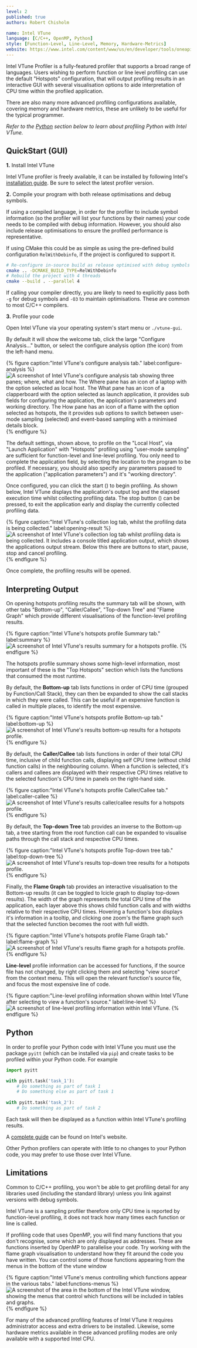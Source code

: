 ```yaml
---
level: 2
published: true
authors: Robert Chisholm

name: Intel VTune
language: [C/C++, OpenMP, Python]
style: [Function-Level, Line-Level, Memory, Hardware-Metrics]
website: https://www.intel.com/content/www/us/en/developer/tools/oneapi/vtune-profiler.html
---
```


Intel VTune Profiler is a fully-featured profiler that supports a broad range of languages. Users wishing to perform function or line level profiling can use the default "Hotspots" configuration, that will output profiling results in an interactive GUI with several visualisation options to aide interpretation of CPU time within the profiled application.

There are also many more advanced profiling configurations available, covering memory and hardware metrics, these are unlikely to be useful for the typical programmer.

<!--more-->

*Refer to the [Python](#python) section below to learn about profiling Python with Intel VTune.*

## QuickStart (GUI)

**1.** Install Intel VTune

Intel VTune profiler is freely available, it can be installed by following Intel's [installation guide](https://www.intel.com/content/www/us/en/docs/vtune-profiler/installation-guide/2025-0/overview.html). Be sure to select the latest profiler version.

**2.** Compile your program with both release optimisations and debug symbols.

If using a compiled language, in order for the profiler to include symbol information (so the profiler will list your functions by their names) your code needs to be compiled with debug information. However, you should also include release optimisations to ensure the profiled performance is representative.

If using CMake this could be as simple as using the pre-defined build configuration `RelWithDebinfo`, if the project is configured to support it.

```sh
# Re-configure in-source build as release optimised with debug symbols configuration
cmake .. -DCMAKE_BUILD_TYPE=RelWithDebinfo
# Rebuild the project with 4 threads
cmake --build . --parallel 4
```

If calling your compiler directly, you are likely to need to explicitly pass both `-g` for debug symbols and `-O3` to maintain optimisations. These are common to most C/C++ compilers.

**3.** Profile your code

Open Intel VTune via your operating system's start menu or `./vtune-gui`.

By default it will show the welcome tab, click the large "Configure Analysis..." button, or select the configure analysis option (the <i class="bi-play" title="play"></i> icon) from the left-hand menu.

{% figure caption:"Intel VTune's configure analysis tab." label:configure-analysis %}
![A screenshot of Intel VTune's configure analysis tab showing three panes; where, what and how. The Where pane has an icon of a laptop with the option selected as local host. The What pane has an icon of a clapperboard with the option selected as launch application, it provides sub fields for configuring the application, the application's parameters and working directory. The How pane has an icon of a flame with the option selected as hotspots, the it provides sub options to switch between user-mode sampling (selected) and event-based sampling with a minimised details block.](/assets/intel_vtune/configure_analysis.png) 
{% endfigure %}

The default settings, shown above, to profile on the "Local Host", via "Launch Application" with "Hotspots" profiling using "user-mode sampling" are sufficient for function-level and line-level profiling. You only need to complete the application field, by selecting the location to the program to be profiled. If necessary, you should also specify any parameters passed to the application ("application parameters") and it's "working directory".

Once configured, you can click the start (<i class="bi-play" title="play"></i>) to begin profiling. As shown below, Intel VTune displays the application's output log and the elapsed execution time whilst collecting profiling data. The stop button (<i class="bi-stop" title="stop"></i>) can be pressed, to exit the application early and display the currently collected profiling data.

{% figure caption:"Intel VTune's collection log tab, whilst the profiling data is being collected." label:opening-result %}
![A screenshot of Intel VTune's collection log tab whilst profiling data is being collected. It includes a console titled application output, which shows the applications output stream. Below this there are buttons to start, pause, stop and cancel profiling.](/assets/intel_vtune/opening_result.png)
{% endfigure %}

Once complete, the profiling results will be opened.

## Interpreting Output

On opening hotspots profiling results the summary tab will be shown, with other tabs "Bottom-up", "Caller/Callee", "Top-down Tree" and "Flame Graph" which provide different visualisations of the function-level profiling results.

{% figure caption:"Intel VTune's hotspots profile Summary tab." label:summary %}
![A screenshot of Intel VTune's results summary for a hotspots profile.](/assets/intel_vtune/summary.png)
{% endfigure %}

The hotspots profile summary shows some high-level information, most important of these is the "Top Hotspots" section which lists the functions that consumed the most runtime.

By default, the **Bottom-up** tab lists functions in order of CPU time (grouped by Function/Call Stack), they can then be expanded to show the call stacks in which they were called. This can be useful if an expensive function is called in multiple places, to identify the most expensive.

{% figure caption:"Intel VTune's hotspots profile Bottom-up tab." label:bottom-up %}
![A screenshot of Intel VTune's results bottom-up results for a hotspots profile.](/assets/intel_vtune/bottom_up.png)
{% endfigure %}

By default, the **Caller/Callee** tab lists functions in order of their total CPU time, inclusive of child function calls, displaying self CPU time (without child function calls) in the neighbouring column. When a function is selected, it's callers and callees are displayed with their respective CPU times relative to the selected function's CPU time in panels on the right-hand side.

{% figure caption:"Intel VTune's hotspots profile Caller/Callee tab." label:caller-callee %}
![A screenshot of Intel VTune's results caller/callee results for a hotspots profile.](/assets/intel_vtune/caller_callee.png)
{% endfigure %}

By default, the **Top-down Tree** tab provides an inverse to the Bottom-up tab, a tree starting from the root function call can be expanded to visualise paths through the call stack and respective CPU times.

{% figure caption:"Intel VTune's hotspots profile Top-down tree tab." label:top-down-tree %}
![A screenshot of Intel VTune's results top-down tree results for a hotspots profile.](/assets/intel_vtune/top_down_tree.png)
{% endfigure %}

Finally, the **Flame Graph** tab provides an interactive visualisation to the Bottom-up results (it can be toggled to Icicle graph to display top-down results). The width of the graph represents the total CPU time of the application, each layer above this shows child function calls and with widths relative to their respective CPU times. Hovering a function's box displays it's information in a tooltip, and clicking one zoom's the flame graph such that the selected function becomes the root with full width.

{% figure caption:"Intel VTune's hotspots profile Flame Graph tab." label:flame-graph %}
![A screenshot of Intel VTune's results flame graph for a hotspots profile.](/assets/intel_vtune/flame_graph.png)
{% endfigure %}

**Line-level** profile information can be accessed for functions, if the source file has not changed, by right clicking them and selecting "view source" from the context menu. This will open the relevant function's source file, and focus the most expensive line of code.

{% figure caption:"Line-level profiling information shown within Intel VTune after selecting to view a function's source." label:line-level %}
![A screenshot of line-level profiling information within Intel VTune.](/assets/intel_vtune/line-level.png)
{% endfigure %}

## Python

In order to profile your Python code with Intel VTune you must use the package `pyitt` (which can be installed via `pip`) and create tasks to be profiled within your Python code. For example

```py
import pyitt

with pyitt.task('task_1'):
    # Do something as part of task 1
    # Do something else as part of task 1
    
with pyitt.task('task_2'):
    # Do something as part of task 2
```

Each task will then be displayed as a function within Intel VTune's profiling results.

A [complete guide](https://www.intel.com/content/www/us/en/developer/articles/technical/profiling-data-parallel-python-vtune.html) can be found on Intel's website.

Other Python profilers can operate with little to no changes to your Python code, you may prefer to use those over Intel VTune.

## Limitations

Common to C/C++ profiling, you won't be able to get profiling detail for any libraries used (including the standard library) unless you link against versions with debug symbols.

Intel VTune is a sampling profiler therefore only CPU time is reported by function-level profiling, it does not track how many times each function or line is called.

If profiling code that uses OpenMP, you will find many functions that you don't recognise, some which are only displayed as addresses. These are functions inserted by OpenMP to parallelise your code. Try working with the flame graph visualisation to understand how they fit around the code you have written. You can control some of those functions appearing from the menus in the bottom of the vtune window

{% figure caption:"Intel VTune's menus controlling which functions appear in the various tabs." label:functions-menus %}
![A screenshot of the area in the bottom of the Intel VTune window, showing the menus that control which functions will be included in tables and graphs.](/assets/intel_vtune/functions-menus.png)
{% endfigure %}

For many of the advanced profiling features of Intel VTune it requires administrator access and extra drivers to be installed. Likewise, some hardware metrics available in these advanced profiling modes are only available with a supported Intel CPU.
